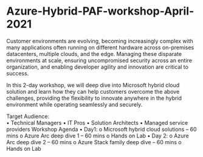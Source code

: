 # Azure-Hybrid-PAF-workshop-April-2021


Customer environments are evolving, becoming increasingly complex with many applications often running on different hardware across on-premises datacenters, multiple clouds, and the edge. Managing these disparate environments at scale, ensuring uncompromised security across an entire organization, and enabling developer agility and innovation are critical to success. 

In this 2-day workshop, we will deep dive into Microsoft hybrid cloud solution and learn how they can help customers overcome the above challenges, providing the flexibility to innovate anywhere in the hybrid environment while operating seamlessly and securely.

Target Audience:  
•	Technical Managers
•	IT Pros
•	Solution Architects
•	Managed service providers
Workshop Agenda
•	Day1: 
o	Microsoft hybrid cloud solutions – 60 mins 
o	Azure Arc deep dive 1 – 60 mins
o	Hands on Lab 
•	Day 2: 
o	Azure Arc deep dive 2 – 60 mins
o	Azure Stack family deep dive – 60 mins 
o	Hands on Lab 



